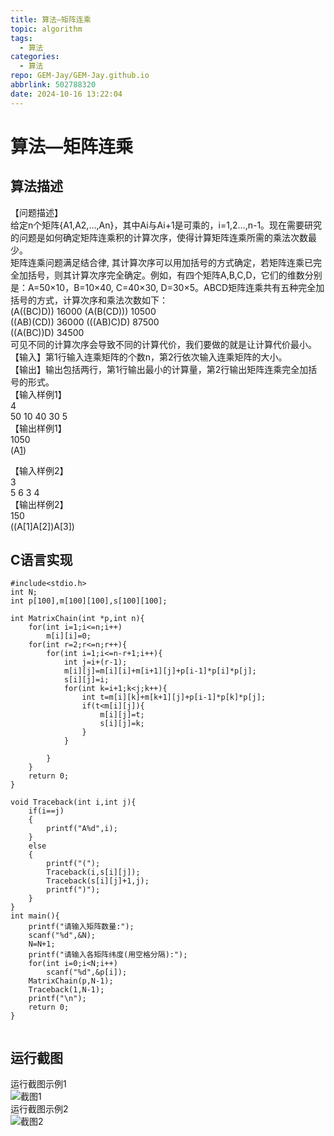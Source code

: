 ```yaml
---
title: 算法—矩阵连乘
topic: algorithm
tags:
  - 算法
categories:
  - 算法
repo: GEM-Jay/GEM-Jay.github.io
abbrlink: 502788320
date: 2024-10-16 13:22:04
---
```


# 算法—矩阵连乘

## 算法描述

【问题描述】  
给定n个矩阵\{A1,A2,…,An\}，其中Ai与Ai+1是可乘的，i=1,2…,n-1。现在需要研究的问题是如何确定矩阵连乘积的计算次序，使得计算矩阵连乘所需的乘法次数最少。  
矩阵连乘问题满足结合律, 其计算次序可以用加括号的方式确定，若矩阵连乘已完全加括号，则其计算次序完全确定。例如，有四个矩阵A,B,C,D，它们的维数分别是：A=50×10，B=10×40, C=40×30, D=30×5。ABCD矩阵连乘共有五种完全加括号的方式，计算次序和乘法次数如下：  
\(A\(\(BC\)D\)\) 16000 \(A\(B\(CD\)\)\) 10500  
\(\(AB\)\(CD\)\) 36000 \(\(\(AB\)C\)D\) 87500  
\(\(A\(BC\)\)D\) 34500  
可见不同的计算次序会导致不同的计算代价，我们要做的就是让计算代价最小。  
【输入】第1行输入连乘矩阵的个数n，第2行依次输入连乘矩阵的大小。  
【输出】输出包括两行，第1行输出最小的计算量，第2行输出矩阵连乘完全加括号的形式。  
【输入样例1】  
4  
50 10 40 30 5  
【输出样例1】  
1050  
\(A[1](<A[2](A[3]A[4])>)\)

【输入样例2】  
3  
5 6 3 4  
【输出样例2】  
150  
\(\(A\[1\]A\[2\]\)A\[3\]\)

## C语言实现

```代码
#include<stdio.h>
int N;
int p[100],m[100][100],s[100][100];

int MatrixChain(int *p,int n){
    for(int i=1;i<=n;i++)    
        m[i][i]=0;
    for(int r=2;r<=n;r++){    
        for(int i=1;i<=n-r+1;i++){   
            int j=i+(r-1);  
            m[i][j]=m[i][i]+m[i+1][j]+p[i-1]*p[i]*p[j];  
            s[i][j]=i;
            for(int k=i+1;k<j;k++){
                int t=m[i][k]+m[k+1][j]+p[i-1]*p[k]*p[j];
                if(t<m[i][j]){
                    m[i][j]=t;
                    s[i][j]=k;
                }
            }
 
        }
    }
	return 0;
}

void Traceback(int i,int j){
    if(i==j)       
    {
        printf("A%d",i);
    }
    else   
    {
        printf("(");
        Traceback(i,s[i][j]);
        Traceback(s[i][j]+1,j);
        printf(")");
    }
}
int main(){
	printf("请输入矩阵数量:");
	scanf("%d",&N);
	N=N+1;
	printf("请输入各矩阵纬度(用空格分隔):");
	for(int i=0;i<N;i++)
		scanf("%d",&p[i]);
	MatrixChain(p,N-1);
    Traceback(1,N-1);
	printf("\n");
	return 0;
}
 
```

## 运行截图

运行截图示例1  
![截图1](https://cdn.jsdelivr.net/gh/GEM-Jay/images/%E5%AE%9E%E9%AA%8C%E4%B9%9D%E8%BF%90%E8%A1%8C%E6%88%AA%E5%9B%BE1.jpg)  
运行截图示例2  
![截图2](https://cdn.jsdelivr.net/gh/GEM-Jay/images/%E5%AE%9E%E9%AA%8C%E4%B9%9D%E6%88%AA%E5%9B%BE2.jpg)